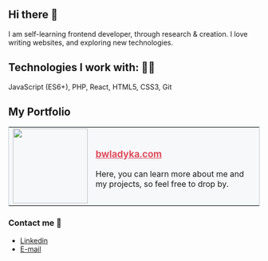 ##  Hi there 👋

I am self-learning frontend developer, through research & creation. I love writing websites, and exploring new technologies. 

## Technologies I work with: 👨‍💻
JavaScript (ES6+), PHP, React, HTML5, CSS3, Git


## My Portfolio
<table style="border: solid #c6cbd1 1px">
  <tr style="background-color: #f6f8fa">
    <td><img src="http://bwladyka.com/img/favicon.png" width="150px" height="150px" style="background-color: #f6f8fa";></td>
    <td><h3><a href="http://bwladyka.com/" style="color: #e04f5f;">bwladyka.com</a></h3><p>Here, you can learn more about me and my projects, so feel free to drop by.</p></td>
  </tr>

 </table>



### Contact me 💬
* [Linkedin](https://www.linkedin.com/in/bartosz-w%C5%82adyka-6a6a39204/)
* [E-mail](http://bwladyka.com/contact.php)
<!--* [Twitter]() -->
